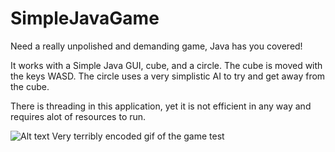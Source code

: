 # SimpleJavaGame
Need a really unpolished and demanding game, Java has you covered!

It works with a Simple Java GUI, cube, and a circle. The cube is moved with the keys WASD. 
The circle uses a very simplistic AI to try and get away from the cube.

There is threading in this application, yet it is not efficient in any way and requires alot of resources to run.

![Alt text](/JavaGame.gif?raw=true "Java Game")
Very terribly encoded gif of the game test
